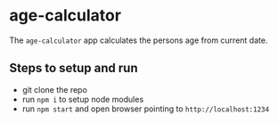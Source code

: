 # age-calculator

The `age-calculator` app calculates the persons age from current date.

## Steps to setup and run
- git clone the repo
- run `npm i` to setup node modules
- run `npm start` and open browser pointing to `http://localhost:1234`
